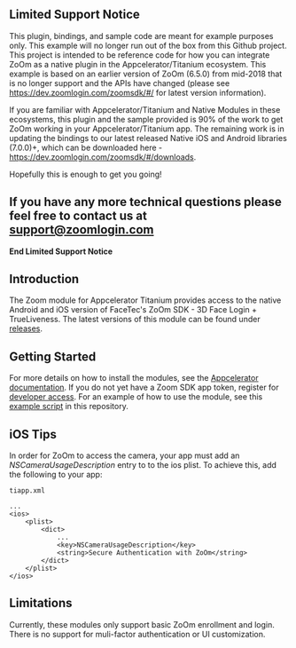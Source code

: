 **Limited Support Notice**
--------------------------
This plugin, bindings, and sample code are meant for example purposes only.  This example will no longer run out of the box from this Github project.  This project is intended to be reference code for how you can integrate ZoOm as a native plugin in the Appcelerator/Titanium ecosystem.  This example is based on an earlier version of ZoOm (6.5.0) from mid-2018 that is no longer support and the APIs have changed (please see https://dev.zoomlogin.com/zoomsdk/#/ for latest version information).

If you are familiar with Appcelerator/Titanium and Native Modules in these ecosystems, this plugin and the sample provided is 90% of the work to get ZoOm working in your Appcelerator/Titanium app.  The remaining work is in updating the bindings to our latest released Native iOS and Android libraries (7.0.0)+, which can be downloaded here - https://dev.zoomlogin.com/zoomsdk/#/downloads.

Hopefully this is enough to get you going!

If you have any more technical questions please feel free to contact us at support@zoomlogin.com
------------------------------
**End Limited Support Notice**

Introduction
---------
The Zoom module for Appcelerator Titanium provides access to the native Android and iOS version of  FaceTec's ZoOm SDK - 3D Face Login + TrueLiveness.  The latest versions of this module can be found under [releases](https://github.com/facetec/titanium-module-zoom/releases).

Getting Started
---------
For more details on how to install the modules, see the [Appcelerator documentation](http://docs.appcelerator.com/platform/latest/#!/guide/Using_a_Module).  If you do not yet have a Zoom SDK app token, register for [developer access](https://dev.zoomlogin.com/).  For an example of how to use the module, see this [example script](https://github.com/facetec/titanium-module-zoom/blob/master/example/app.js) in this repository.

iOS Tips
---------
In order for ZoOm to access the camera, your app must add an *NSCameraUsageDescription* entry to to the ios plist.  To achieve this, add the following to your app:

```
tiapp.xml

...
<ios>
    <plist>
        <dict>
            ...
            <key>NSCameraUsageDescription</key>
            <string>Secure Authentication with ZoOm</string>
        </dict>
    </plist>
</ios>
```

Limitations
----------
Currently, these modules only support basic ZoOm enrollment and login.  There is no support for muli-factor authentication or UI customization.
